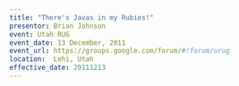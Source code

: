 ```yaml
---
title: "There's Javas in my Rubies!"
presentor: Brian Johnson
event: Utah RUG
event_date: 13 December, 2011
event_url: https://groups.google.com/forum/#!forum/urug
location:  Lehi, Utah
effective_date: 20111213
---
```


